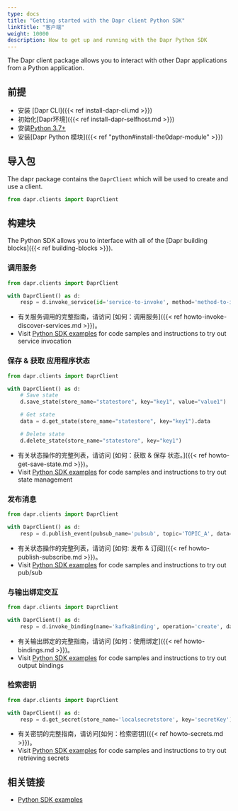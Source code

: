 ```yaml
---
type: docs
title: "Getting started with the Dapr client Python SDK"
linkTitle: "客户端"
weight: 10000
description: How to get up and running with the Dapr Python SDK
---
```


The Dapr client package allows you to interact with other Dapr applications from a Python application.

## 前提

- 安装 [Dapr CLI]({{< ref install-dapr-cli.md >}})
- 初始化[Dapr环境]({{< ref install-dapr-selfhost.md >}})
- 安装[Python 3.7+](https://www.python.org/downloads/)
- 安装[Dapr Python 模块]({{< ref "python#install-the0dapr-module" >}})

## 导入包

The dapr package contains the `DaprClient` which will be used to create and use a client.

```python
from dapr.clients import DaprClient
```

## 构建块

The Python SDK allows you to interface with all of the [Dapr building blocks]({{< ref building-blocks >}}).

### 调用服务

```python 
from dapr.clients import DaprClient

with DaprClient() as d:
    resp = d.invoke_service(id='service-to-invoke', method='method-to-invoke', data='{"message":"Hello World"}')
```

- 有关服务调用的完整指南，请访问 [如何：调用服务]({{< ref howto-invoke-discover-services.md >}})。
- Visit [Python SDK examples](https://github.com/dapr/python-sdk/tree/daprdocs-setup/examples/invoke-simple) for code samples and instructions to try out service invocation

### 保存 & 获取 应用程序状态

```python
from dapr.clients import DaprClient

with DaprClient() as d:
    # Save state
    d.save_state(store_name="statestore", key="key1", value="value1")

    # Get state
    data = d.get_state(store_name="statestore", key="key1").data

    # Delete state
    d.delete_state(store_name="statestore", key="key1")
```

- 有关状态操作的完整列表，请访问 [如何：获取 & 保存 状态。]({{< ref howto-get-save-state.md >}})。
- Visit [Python SDK examples](https://github.com/dapr/python-sdk/tree/daprdocs-setup/examples/state_store) for code samples and instructions to try out state management

### 发布消息

```python
from dapr.clients import DaprClient

with DaprClient() as d:
    resp = d.publish_event(pubsub_name='pubsub', topic='TOPIC_A', data='{"message":"Hello World"}')
```

- 有关状态操作的完整列表，请访问 [如何: 发布 & 订阅]({{< ref howto-publish-subscribe.md >}})。
- Visit [Python SDK examples](https://github.com/dapr/python-sdk/tree/daprdocs-setup/examples/pubsub-simple) for code samples and instructions to try out pub/sub

### 与输出绑定交互

```python
from dapr.clients import DaprClient

with DaprClient() as d:
    resp = d.invoke_binding(name='kafkaBinding', operation='create', data='{"message":"Hello World"}')
```

- 有关输出绑定的完整指南，请访问 [如何：使用绑定]({{< ref howto-bindings.md >}})。
- Visit [Python SDK examples](https://github.com/dapr/python-sdk/tree/daprdocs-setup/examples/invoke-binding) for code samples and instructions to try out output bindings

### 检索密钥

```python
from dapr.clients import DaprClient

with DaprClient() as d:
    resp = d.get_secret(store_name='localsecretstore', key='secretKey')
```

- 有关密钥的完整指南，请访问[如何：检索密钥]({{< ref howto-secrets.md >}})。
- Visit [Python SDK examples](https://github.com/dapr/python-sdk/tree/daprdocs-setup/examples/secret_store) for code samples and instructions to try out retrieving secrets

## 相关链接
- [Python SDK examples](https://github.com/dapr/python-sdk/tree/daprdocs-setup/examples)